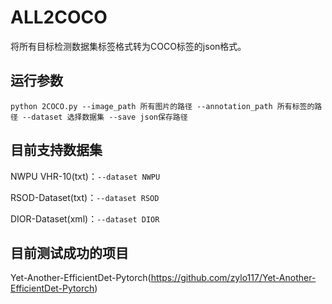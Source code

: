 # ALL2COCO
将所有目标检测数据集标签格式转为COCO标签的json格式。
## 运行参数
   `python 2COCO.py --image_path 所有图片的路径 --annotation_path 所有标签的路径 --dataset 选择数据集 --save json保存路径`

## 目前支持数据集

   NWPU VHR-10(txt)：`--dataset NWPU`
   
   RSOD-Dataset(txt)：`--dataset RSOD`
   
   DIOR-Dataset(xml)：`--dataset DIOR`
   
## 目前测试成功的项目
   
   Yet-Another-EfficientDet-Pytorch(https://github.com/zylo117/Yet-Another-EfficientDet-Pytorch)
